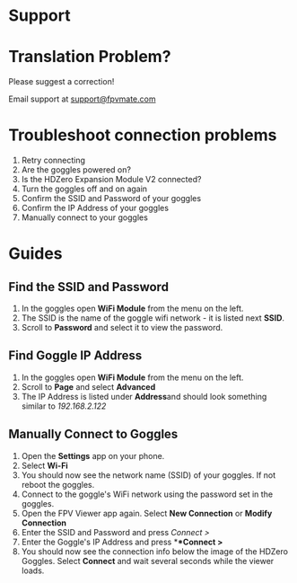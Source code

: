# Support

# Translation Problem?

Please suggest a correction!

Email support at support@fpvmate.com

# Troubleshoot connection problems

1. Retry connecting
2. Are the goggles powered on?
3. Is the HDZero Expansion Module V2 connected?
4. Turn the goggles off and on again
5. Confirm the SSID and Password of your goggles
6. Confirm the IP Address of your goggles
7. Manually connect to your goggles

# Guides

## Find the SSID and Password

1. In the goggles open **WiFi Module** from the menu on the left.
2. The SSID is the name of the goggle wifi network - it is listed next **SSID**.
3. Scroll to **Password** and select it to view the password.

## Find Goggle IP Address

1. In the goggles open **WiFi Module** from the menu on the left.
2. Scroll to **Page** and select **Advanced**
3. The IP Address is listed under **Address**and should look something similar to _192.168.2.122_

## Manually Connect to Goggles

1. Open the **Settings** app on your phone.
2. Select **Wi-Fi**
3. You should now see the network name (SSID) of your goggles. If not reboot the goggles.
4. Connect to the goggle's WiFi network using the password set in the goggles.
5. Open the FPV Viewer app again. Select **New Connection** or **Modify Connection**
6. Enter the SSID and Password and press _Connect >_
7. Enter the Goggle's IP Address and press \***\*Connect >**
8. You should now see the connection info below the image of the HDZero Goggles. Select **Connect** and wait several seconds while the viewer loads.
